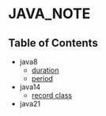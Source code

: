 # JAVA_NOTE


## Table of Contents

- java8
  - [duration](https://github.com/Eechul/java_note/tree/main/src/main/java/org/example/java8/time/duration)
  - [period](https://github.com/Eechul/java_note/tree/main/src/main/java/org/example/java8/time/period)
- java14
  - [record class](https://github.com/Eechul/java_note/tree/main/src/main/java/org/example/java14/record)
- java21
